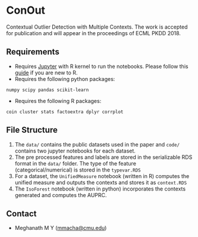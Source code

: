# ConOut
Contextual Outlier Detection with Multiple Contexts. The work is accepted for publication and will appear in the proceedings of ECML PKDD 2018. 

## Requirements 
   * Requires [Jupyter](http://jupyter.org/) with R kernel to run the notebooks. Please follow this [guide](https://www.datacamp.com/community/blog/jupyter-notebook-r) if you are new to R.
   * Requires the following python packages:
```
numpy scipy pandas scikit-learn 
```
   * Requires the following R packages:
```
coin cluster stats factoextra dplyr corrplot
```

## File Structure 
1. The `data/` contains the public datasets used in the paper and `code/` contains two jupyter notebooks for each dataset. 
2. The pre processed features and labels are stored in the serializable RDS format in the `data/` folder. The type of the feature (categorical/numerical) is stored in the `typevar.RDS`
3. For a dataset, the `UnifiedMeasure` notebook (written in R) computes the unified measure and outputs the contexts and stores it as `context.RDS`
4. The `IsoForest` notebook (written in python) incorporates the contexts generated and computes the AUPRC. 

## Contact 
* Meghanath M Y (mmacha@cmu.edu) 
